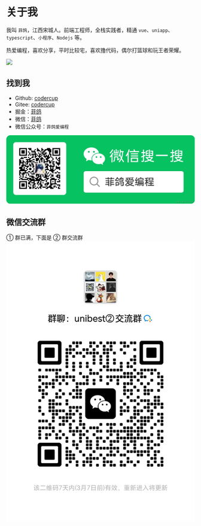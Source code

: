 # 关于我

我叫 `菲鸽`，江西宋城人。前端工程师，全栈实践者，精通 `vue`、`uniapp`、`typescript`、`小程序`、`Nodejs` 等。

热爱编程，喜欢分享，平时比较宅，喜欢撸代码，偶尔打篮球和玩王者荣耀。

[![](https://opengraph.githubassets.com/1cac1150838995e1f7d1643c00eee51a5d884f2054f995c9d3225b07b0eddb39/codercup/unibest)](https://github.com/codercup/unibest)

## 找到我

- Github: [codercup](https://github.com/codercup)
- Gitee: [codercup](https://gitee.com/codercup)
- 掘金：[菲鸽](https://juejin.cn/user/3263006241460792)
- 微信：[菲鸽](wx-me.png)
- 微信公众号：`菲鸽爱编程`

![Alt text](wx-gzh.png)

## 微信交流群

① 群已满，下面是 ② 群交流群
![Alt text](wx-group.png)
